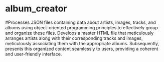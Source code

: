 # album_creator
#Processes JSON files containing data about artists, images, tracks, and albums using object-oriented programming principles to effectively group and organize these files. Develops a master HTML file that meticulously arranges artists along with their corresponding tracks and images, meticulously associating them with the appropriate albums. Subsequently, presents this organized content seamlessly to users, providing a coherent and user-friendly interface.
